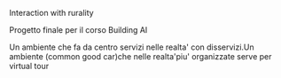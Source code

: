 Interaction with rurality

Progetto finale per il corso Building AI








Un ambiente che fa da centro servizi nelle realta' con disservizi.Un ambiente (common good car)che nelle realta'piu' organizzate  serve per virtual tour 

